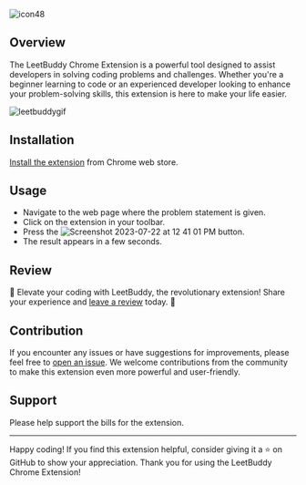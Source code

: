 ![icon48](https://github.com/ssc3/leetbuddy.github.io/assets/3619841/9cd0d700-b412-4223-9fd3-36d24bccfc74)


## Overview

The LeetBuddy Chrome Extension is a powerful tool designed to assist developers in solving coding problems and challenges. Whether you're a beginner learning to code or an experienced developer looking to enhance your problem-solving skills, this extension is here to make your life easier.

![leetbuddygif](https://github.com/ssc3/leetbuddy.github.io/assets/3619841/7da6e901-cd7c-4e1a-aa13-4e5151273d61)


## Installation

[Install the extension](https://chrome.google.com/webstore/detail/leetbuddy/gjbogplpdlgmojginmempnicbpbledkn) from Chrome web store.

## Usage
- Navigate to the web page where the problem statement is given.
- Click on the extension in your toolbar.
- Press the ![Screenshot 2023-07-22 at 12 41 01 PM](https://github.com/ssc3/leetbuddy.github.io/assets/3619841/de2d00c4-51bd-4b30-991f-c2a9d1acb561) button.
- The result appears in a few seconds.

## Review
🌟 Elevate your coding with LeetBuddy, the revolutionary extension! Share your experience and [leave a review](https://chrome.google.com/webstore/detail/leetbuddy/gjbogplpdlgmojginmempnicbpbledkn) today. 🌟

## Contribution
If you encounter any issues or have suggestions for improvements, please feel free to [open an issue](https://github.com/ssc3/leetbuddy.github.io/issues). We welcome contributions from the community to make this extension even more powerful and user-friendly.

## Support
Please help support the bills for the extension.





---

Happy coding! If you find this extension helpful, consider giving it a ⭐ on GitHub to show your appreciation. Thank you for using the LeetBuddy Chrome Extension!
